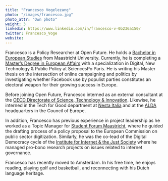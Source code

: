 ```yaml
---
title: "Francesco Vogelezang"
photo: "/images/francesco.jpg"
photo_attr: "Own photo"
weight: 3
linkedin: https://www.linkedin.com/in/francesco-v-0b236a150/
twitter: Francesco_Voge
website: 
---
```

Francesco is a Policy Researcher at Open Future. He holds a [Bachelor in European Studies](https://www.maastrichtuniversity.nl/education/bachelor/bachelor-european-studies) from Maastricht University. Currently, he is completing a [Master’s Degree in European Affairs](https://www.sciencespo.fr/public/en/content/master-european-affairs) with a specialization in Digital, New Technology & Public Policy at SciencesPo Paris. He is writing his Master thesis on the intersection of online campaigning and politics by investigating whether Facebook use by populist parties constitutes an electoral weapon for their growing success in Europe.<!--more-->

Before joining Open Future, Francesco interned as an external consultant at the [OECD Directorate of Science, Technology & Innovation](https://www.oecd.org/sti/https://www.oecd.org/sti/). Likewise, he interned in the Tech for Good department at [Nesta Italia](https://www.nestaitalia.org) and at the [ALDA](https://www.alda-europe.eu) headquarters in the Council of Europe.

In addition, Francesco has previous experience in project leadership as he worked as a Topic Manager for [Student Forum Maastricht](https://www.student-forum.eu), where he guided the drafting process of a policy proposal to the European Commission on public sector digitization. Similarly, he was the co-lead of the Digital Democracy cycle of the [Institute for Internet & the Just Society](https://www.internetjustsociety.org) where he managed pro-bono research projects on issues related to internet governance.

Francesco has recently moved to Amsterdam. In his free time, he enjoys reading, playing golf and basketball, and reconnecting with his Dutch language heritage.